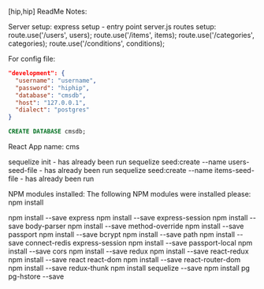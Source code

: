 [hip,hip] ReadMe Notes:



Server setup: 
express setup - entry point server.js
routes setup:
  route.use('/users', users);
  route.use('/items', items);
  route.use('/categories', categories);
  route.use('/conditions', conditions);

For config file:
```json
"development": {
  "username": "username",
  "password": "hiphip",
  "database": "cmsdb",
  "host": "127.0.0.1",
  "dialect": "postgres"
}
```

```sql
CREATE DATABASE cmsdb;
```







React App name: cms

sequelize init - has already been run
sequelize seed:create --name users-seed-file  - has already been run
sequelize seed:create --name items-seed-file  - has already been run


NPM modules installed:
The following NPM modules were installed please:
npm install

npm install --save express
npm install --save express-session
npm install --save body-parser
npm install --save method-override
npm install --save passport
npm install --save bcrypt
npm install --save path
npm install --save connect-redis express-session
npm install --save passport-local
npm install --save cors
npm install --save redux
npm install --save react-redux
npm install --save react react-dom
npm install --save react-router-dom
npm install --save redux-thunk
npm install sequelize --save
npm install pg pg-hstore --save




